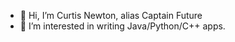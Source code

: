 - 👋 Hi, I’m Curtis Newton, alias Captain Future
- 👀 I’m interested in writing Java/Python/C++ apps.
<!---
CaptainFuture-CN/CaptainFuture-CN is a ✨ special ✨ repository because its `README.md` (this file) appears on your GitHub profile.
You can click the Preview link to take a look at your changes.
--->
